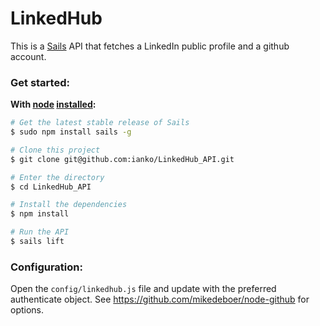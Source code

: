 # LinkedHub

This is a [Sails](http://sailsjs.org) API that fetches a LinkedIn public profile and a github account.

### Get started:

**With [node](http://nodejs.org) [installed](http://sailsjs.org/#!documentation/new-to-nodejs):**
```sh
# Get the latest stable release of Sails
$ sudo npm install sails -g

# Clone this project
$ git clone git@github.com:ianko/LinkedHub_API.git

# Enter the directory
$ cd LinkedHub_API

# Install the dependencies
$ npm install

# Run the API
$ sails lift
```

### Configuration:

Open the `config/linkedhub.js` file and update with the preferred authenticate object. See https://github.com/mikedeboer/node-github for options.
